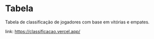 # Tabela
 Tabela de classificação de jogadores com base em vitórias e empates.

link: https://classificacao.vercel.app/
